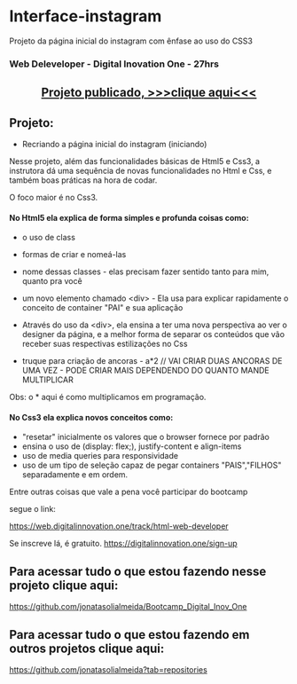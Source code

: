 # <h1>Interface-instagram</h1>
Projeto da página inicial do instagram com ênfase ao uso do CSS3 

<h3>Web Deleveloper - Digital Inovation One - 27hrs</h3>

## <p align = "center"> <a href="https://jonatasolialmeida.github.io/Interface-instagram/index.html">Projeto publicado, >>>clique aqui<<<</a></p>

<h2>Projeto:</h2>


- Recriando a página inicial do instagram (iniciando)


Nesse projeto, além das funcionalidades básicas de Html5 e Css3,
a instrutora dá uma sequência de novas funcionalidades no Html e Css, 
e também boas práticas na hora de codar.

O foco maior é no Css3.


<h4>No Html5 ela explica de forma simples e profunda coisas como:</h4>

- o uso de class
- formas de criar e nomeá-las
- nome dessas classes - elas precisam fazer sentido tanto para mim, quanto pra você

- um novo elemento chamado &lt;div&gt; - Ela usa para explicar rapidamente o conceito de container "PAI" e sua aplicação

- Através do uso da &lt;div&gt;, ela ensina a ter uma nova perspectiva ao ver o designer da página,
e a melhor forma de separar os conteúdos que vão receber suas respectivas estilizações no Css

- truque para criação de ancoras - a*2 // VAI CRIAR DUAS ANCORAS DE UMA VEZ - PODE CRIAR MAIS DEPENDENDO DO QUANTO MANDE MULTIPLICAR 

Obs: o * aqui é como multiplicamos em programação.


<h4>No Css3 ela explica novos conceitos como:</h4>

- "resetar" inicialmente os valores que o browser fornece por padrão
- ensina o uso de (display: flex;), justify-content e align-items
- uso de media queries para responsividade
- uso de um tipo de seleção capaz de pegar containers "PAIS","FILHOS"
separadamente e em ordem.

Entre outras coisas que vale a pena você participar do bootcamp

segue o link:

https://web.digitalinnovation.one/track/html-web-developer

Se inscreve lá, é gratuito.   https://digitalinnovation.one/sign-up

<h2>Para acessar tudo o que estou fazendo nesse projeto clique aqui:</h2>

https://github.com/jonatasolialmeida/Bootcamp_Digital_Inov_One

<h2>Para acessar tudo o que estou fazendo em outros projetos clique aqui:</h2>

https://github.com/jonatasolialmeida?tab=repositories

